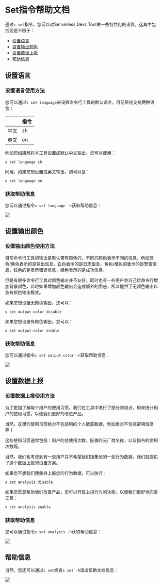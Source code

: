 # Set指令帮助文档

通过`s set`指令，您可以对Serverless Devs Tool做一些特性化的设置。这其中包括但是不限于：

- [设置语言](#设置语言)
- [设置输出颜色](#设置输出颜色)
- [设置数据上报](#设置数据上报)
- [帮助信息](#帮助信息)

## 设置语言

### 设置语言使用方法

您可以通过`s set language`来设置命令行工具的默认语言。目前系统支持两种语言：

|    | 指令  | 
|  ----  | ----  | 
| 中文  | zh |
| 英文  | en | 

例如您如果想将本工具设置成默认中文输出，您可以使用：

```
s set language zh
```

同理，如果您想设置成英文输出，则可以是：

```
s set language en
```

### 获取帮助信息

您可以通过指令`s set language -h`获取帮助信息：

![](https://images.serverlessfans.com/s-tool/zh/s-set-language-help.jpg)

## 设置输出颜色


### 设置输出颜色使用方法

目前命令行工具的输出是默认带有颜色的，不同的颜色表示不同的信息，例如蓝色/紫色表示的是输出信息，白色表示的是日志信息，黄色/橙色的表示的是警告信息，红色的是表示错误信息，绿色表示的是成功信息。

但是有很多命令行工具对颜色输出并不友好，同时也有一些用户会自己给命令行增加背景颜色，此时如果增加颜色输出会造成额外的困惑，所以提供了无颜色输出以及有颜色输出模式。

如果您想设置无颜色输出，您可以：

```
s set output-color disable
```

如果您想设置有颜色输出，您可以：

```
s set output-color enable
```

### 获取帮助信息

您可以通过指令`s set output-color -h`获取帮助信息：

![](https://images.serverlessfans.com/s-tool/zh/s-set-output-color-help.jpg)


## 设置数据上报

### 设置数据上报使用方法

为了更加了解每个用户的使用习惯，我们在工具中进行了部分的埋点，用来统计用户的使用习惯，以便我们更好的改进产品。

当然，这里的使用习惯绝对不包括用的个人敏感数据，例如绝对不包括密钥信息等！

这些使用习惯通常包括：用户的总使用次数，配置的云厂商名称，以及指令的使用次数等。

当然，我们也考虑到有一些用户并不希望我们搜集他的一些行为数据，我们就提供了这个数据上报的设置方案。

如果您不想我们搜集并上报您的行为数据，可以执行：

```
s set analysis disable
```

如果您愿意帮助我们改善产品，您可以开启上报行为的功能，以便我们更好地完善工具：

```
s set analysis enable
```

### 获取帮助信息

您可以通过指令`s set analysis -h`获取帮助信息：

![](https://images.serverlessfans.com/s-tool/zh/s-set-analysis-help.jpg)

## 帮助信息

当然，您还可以通过`s set`或者`s set -h`调出帮助文档信息：

![](https://images.serverlessfans.com/s-tool/zh/s-set-help.jpg)